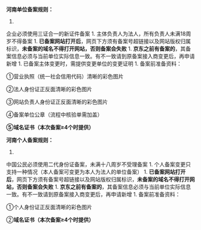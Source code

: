 **河南单位备案规则：**

1. 
企业必须使用三证合一的新证件备案
1. 
主体负责人为法人，所有负责人未满18周岁不得备案
1. 
**已备案网站打开后**，网页下方须有备案号超链接以及网站版权归属标识，**未备案的域名不得打开网站，否则备案会失败**
1. 
**京东之前有备案的**，其备案信息必须与当前单位实际信息一致。有不一致请到原备案接入商变更后，再申请新增
1. 
已备案主体变更时，需提供变更单位的变更证明
1. 
备案前准备资料：

①营业执照（统一社会信用代码）清晰的彩色图片

②法人身份证正反面清晰的彩色图片

③网站负责人身份证正反面清晰的彩色图片

④备案单位公章（流程中核验单需加盖）

**⑤域名证书（本次备案≥4个时提供）**

**河南个人备案规则：**

1. 
中国公民必须使用二代身份证备案，未满十八周岁不受理备案
1. 
个人备案变更只支持一种情况（本人备案可变更为本人为法人的单位备案）
1. 
**已备案网站打开后**，网页下方须有备案号超链接以及网站版权归属标识，**未备案的域名不得打开网站，否则备案会失败**
1. 
**京东之前有备案的**，其备案信息必须与当前单位实际信息一致。有不一致请到原备案接入商变更后，再申请新增
1. 
备案前准备资料：

①个人身份证正反面清晰的彩色图片

②**域名证书（本次备案≥4个时提供）**